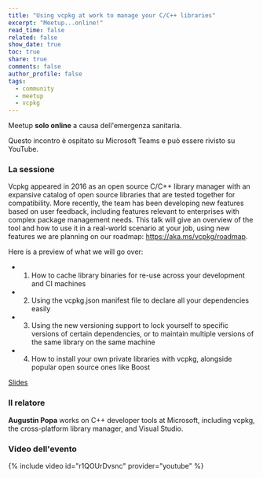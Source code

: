 ```yaml
---
title: "Using vcpkg at work to manage your C/C++ libraries"
excerpt: "Meetup...online!"
read_time: false
related: false
show_date: true
toc: true
share: true
comments: false
author_profile: false
tags:
  - community
  - meetup
  - vcpkg
---
```


Meetup **solo online** a causa dell'emergenza sanitaria.

Questo incontro è ospitato su Microsoft Teams e può essere rivisto su YouTube.

### La sessione

Vcpkg appeared in 2016 as an open source C/C++ library manager with an expansive catalog of open source libraries that are tested together for compatibility. More recently, the team has been developing new features based on user feedback, including features relevant to enterprises with complex package management needs. This talk will give an overview of the tool and how to use it in a real-world scenario at your job, using new features we are planning on our roadmap: https://aka.ms/vcpkg/roadmap.

Here is a preview of what we will go over:

- 1) How to cache library binaries for re-use across your development and CI machines
- 2) Using the vcpkg.json manifest file to declare all your dependencies easily
- 3) Using the new versioning support to lock yourself to specific versions of certain dependencies, or to maintain multiple versions of the same library on the same machine
- 4) How to install your own private libraries with vcpkg, alongside popular open source ones like Boost

[Slides](https://italiancpp.github.io/wp-statico/www.italiancpp.org/wp-content/uploads/2020/06/Using-vcpkg-at-work-to-manage-your-C-libraries.pdf)

### Il relatore

**Augustin Popa** works on C++ developer tools at Microsoft, including vcpkg, the cross-platform library manager, and Visual Studio.

### Video dell'evento

{% include video id="r1QOUrDvsnc" provider="youtube" %}